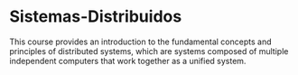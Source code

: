 # Sistemas-Distribuidos
This course provides an introduction to the fundamental concepts and principles of distributed systems, which are systems composed of multiple independent computers that work together as a unified system.
